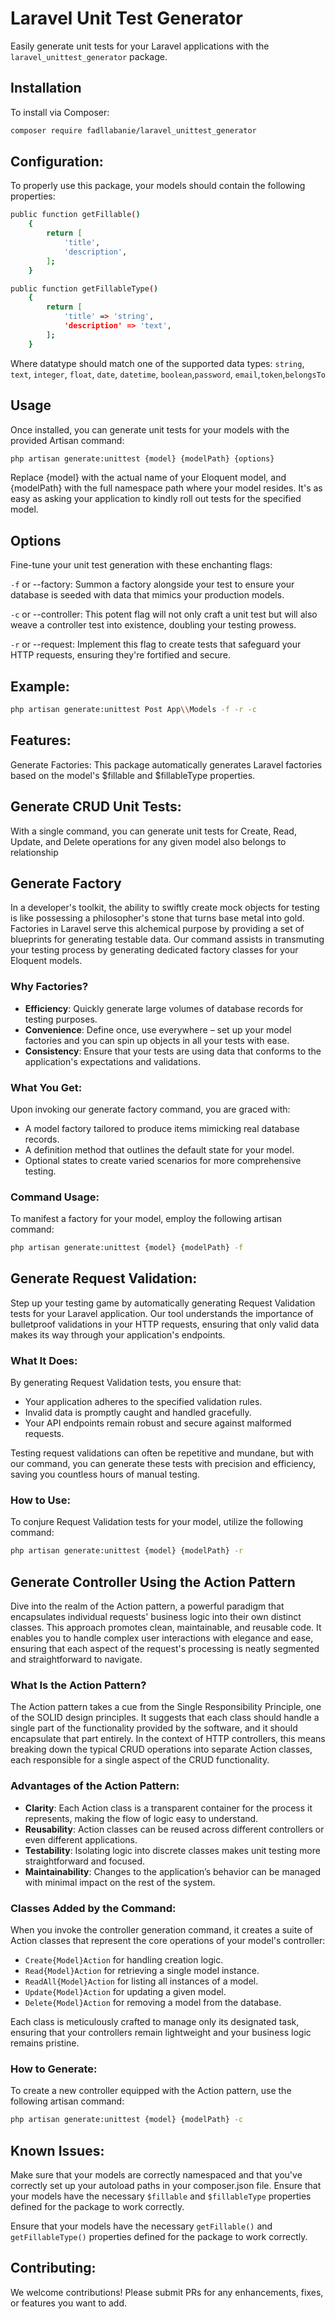# Laravel Unit Test Generator

Easily generate unit tests for your Laravel applications with the `laravel_unittest_generator` package.

## Installation

To install via Composer:

```bash
composer require fadllabanie/laravel_unittest_generator
```

## Configuration:

To properly use this package, your models should contain the following properties:

```bash
public function getFillable()
    {
        return [
            'title',
            'description',
        ];
    }
```

```bash
public function getFillableType()
    {
        return [
            'title' => 'string',
            'description' => 'text',
        ];
    }
```

Where datatype should match one of the supported data types:
`string`, `text`, `integer`, `float`, `date`, `datetime`, `boolean`,`password`, `email`,`token`,`belongsTo`

## Usage

Once installed, you can generate unit tests for your models with the provided Artisan command:

```bash
php artisan generate:unittest {model} {modelPath} {options}
```

Replace {model} with the actual name of your Eloquent model, and {modelPath} with the full namespace path where your model resides. It's as easy as asking your application to kindly roll out tests for the specified model.


## Options
Fine-tune your unit test generation with these enchanting flags:

`-f` or --factory: Summon a factory alongside your test to ensure your database is seeded with data that mimics your production models.

`-c` or --controller: This potent flag will not only craft a unit test but will also weave a controller test into existence, doubling your testing prowess.

`-r` or --request: Implement this flag to create tests that safeguard your HTTP requests, ensuring they're fortified and secure.



## Example:
```bash
php artisan generate:unittest Post App\\Models -f -r -c
```

## Features:

Generate Factories:
This package automatically generates Laravel factories based on the model's $fillable and $fillableType properties.

## Generate CRUD Unit Tests:

With a single command, you can generate unit tests for Create, Read, Update, and Delete operations for any given model also belongs to relationship

## Generate Factory

In a developer's toolkit, the ability to swiftly create mock objects for testing is like possessing a philosopher's stone that turns base metal into gold. Factories in Laravel serve this alchemical purpose by providing a set of blueprints for generating testable data. Our command assists in transmuting your testing process by generating dedicated factory classes for your Eloquent models.

### Why Factories?

- **Efficiency**: Quickly generate large volumes of database records for testing purposes.
- **Convenience**: Define once, use everywhere – set up your model factories and you can spin up objects in all your tests with ease.
- **Consistency**: Ensure that your tests are using data that conforms to the application's expectations and validations.

### What You Get:

Upon invoking our generate factory command, you are graced with:

- A model factory tailored to produce items mimicking real database records.
- A definition method that outlines the default state for your model.
- Optional states to create varied scenarios for more comprehensive testing.

### Command Usage:

To manifest a factory for your model, employ the following artisan command:

```bash
php artisan generate:unittest {model} {modelPath} -f
```


## Generate Request Validation:
Step up your testing game by automatically generating Request Validation tests for your Laravel application. Our tool understands the importance of bulletproof validations in your HTTP requests, ensuring that only valid data makes its way through your application's endpoints.

### What It Does:

By generating Request Validation tests, you ensure that:

- Your application adheres to the specified validation rules.
- Invalid data is promptly caught and handled gracefully.
- Your API endpoints remain robust and secure against malformed requests.

Testing request validations can often be repetitive and mundane, but with our command, you can generate these tests with precision and efficiency, saving you countless hours of manual testing.

### How to Use:

To conjure Request Validation tests for your model, utilize the following command:

```bash
php artisan generate:unittest {model} {modelPath} -r
```

## Generate Controller Using the Action Pattern

Dive into the realm of the Action pattern, a powerful paradigm that encapsulates individual requests' business logic into their own distinct classes. This approach promotes clean, maintainable, and reusable code. It enables you to handle complex user interactions with elegance and ease, ensuring that each aspect of the request's processing is neatly segmented and straightforward to navigate.

### What Is the Action Pattern?

The Action pattern takes a cue from the Single Responsibility Principle, one of the SOLID design principles. It suggests that each class should handle a single part of the functionality provided by the software, and it should encapsulate that part entirely. In the context of HTTP controllers, this means breaking down the typical CRUD operations into separate Action classes, each responsible for a single aspect of the CRUD functionality.

### Advantages of the Action Pattern:

- **Clarity**: Each Action class is a transparent container for the process it represents, making the flow of logic easy to understand.
- **Reusability**: Action classes can be reused across different controllers or even different applications.
- **Testability**: Isolating logic into discrete classes makes unit testing more straightforward and focused.
- **Maintainability**: Changes to the application’s behavior can be managed with minimal impact on the rest of the system.

### Classes Added by the Command:

When you invoke the controller generation command, it creates a suite of Action classes that represent the core operations of your model's controller:

- `Create{Model}Action` for handling creation logic.
- `Read{Model}Action` for retrieving a single model instance.
- `ReadAll{Model}Action` for listing all instances of a model.
- `Update{Model}Action` for updating a given model.
- `Delete{Model}Action` for removing a model from the database.

Each class is meticulously crafted to manage only its designated task, ensuring that your controllers remain lightweight and your business logic remains pristine.

### How to Generate:

To create a new controller equipped with the Action pattern, use the following artisan command:

```bash
php artisan generate:unittest {model} {modelPath} -c
```

## Known Issues:

Make sure that your models are correctly namespaced and that you've correctly set up your autoload paths in your composer.json file.
Ensure that your models have the necessary `$fillable` and `$fillableType` properties defined for the package to work correctly.

Ensure that your models have the necessary `getFillable()` and `getFillableType()` properties defined for the package to work correctly.

## Contributing:

We welcome contributions! Please submit PRs for any enhancements, fixes, or features you want to add.
